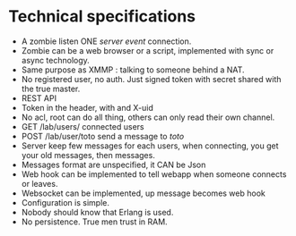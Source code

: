 Technical specifications
========================

 * A zombie listen ONE _server event_ connection.
 * Zombie can be a web browser or a script, implemented with sync or async technology.
 * Same purpose as XMMP : talking to someone behind a NAT.
 * No registered user, no auth. Just signed token with secret shared with the true master.
 * REST API
 * Token in the header, with and X-uid
 * No acl, root can do all thing, others can only read their own channel.
 * GET /lab/users/ connected users
 * POST /lab/user/toto send a message to _toto_
 * Server keep few messages for each users, when connecting, you get your old messages, then messages.
 * Messages format are unspecified, it CAN be Json
 * Web hook can be implemented to tell webapp when someone connects or leaves.
 * Websocket can be implemented, up message becomes web hook
 * Configuration is simple.
 * Nobody should know that Erlang is used.
 * No persistence. True men trust in RAM.
